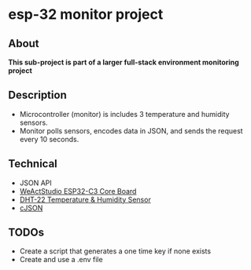 # esp-32 monitor project

## About

**This sub-project is part of a larger full-stack environment monitoring project**

## Description

* Microcontroller (monitor) is includes 3 temperature and humidity sensors.
* Monitor polls sensors, encodes data in JSON, and sends the request every 10 seconds.

## Technical

* JSON API
* [WeActStudio ESP32-C3 Core Board](https://github.com/FatCatLikesBeer/WeActStudioMiniCoreBoardDocs)
* [DHT-22 Temperature \& Humidity Sensor](https://github.com/dvarrel/DHT22.git)
* [cJSON](https://github.com/DaveGamble/cJSON)

## TODOs

* Create a script that generates a one time key if none exists
* Create and use a .env file
